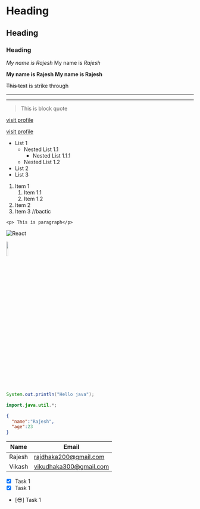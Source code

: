 <!-- headings -->
# Heading
## Heading
### Heading

<!-- Italic -->
*My name is Rajesh*
My name is _Rajesh_

<!--Strong -->
**My name is Rajesh**
__My name is Rajesh__

<!--Strikethrough -->
~~This text~~ is strike through

<!-- Horizonatal Rule-->
---
___

<!--BlockQuote-->
>This is block quote
<!-- Hyper Link-->
[visit profile](https://github.com/n1khilnick)

[visit profile](https://github.com/n1khilnick "This is nikhil git profile")

<!--unordered list-->
* List 1
    * Nested List 1.1 
      * Nested List 1.1.1
    * Nested List 1.2
* List 2
* List 3

<!-- ordered list -->
1. Item 1
   1. Item 1.1
   1. Item 1.2
1. Item 2
1. Item 3
//bactic
<!--Inline code block -->
`<p> This is paragraph</p>`

<!--Image-->
![React](https://cdn.vectorstock.com/i/1000x1000/78/57/react-icon-in-a-hexagon-vector-36587857.webp)


<!-- html format -->
<img src="https://cdn.iconscout.com/icon/free/png-512/react-1-282599.png?f=avif&w=256" height="10%" width="10%">




<!--Code Block -->
```java
System.out.println("Hello java");
```
``` java
import.java.util.*;
```
```json 
{
  "name":"Rajesh",
  "age":23
}
```
<!--Tables-->
|Name|Email|
|-----|-----|
|Rajesh|rajdhaka200@gmail.com|
|Vikash|vikudhaka300@gmail.com|

<!-- Task List -->
* [x] Task 1
* [x] Task 1
* [😎] Task 1






